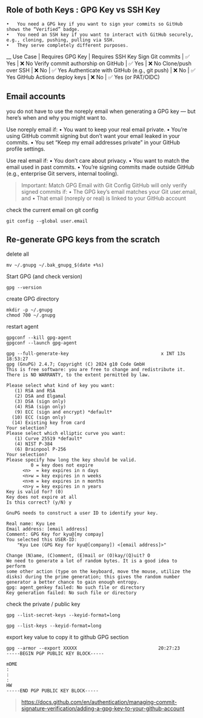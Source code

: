 

## Role of both Keys : GPG Key vs SSH Key
	•	You need a GPG key if you want to sign your commits so GitHub shows the “Verified” badge.
	•	You need an SSH key if you want to interact with GitHub securely, e.g., cloning, pushing, pulling via SSH.
	•	They serve completely different purposes.
__
Use Case | Requires GPG Key | Requires SSH Key
Sign Git commits | ✅ Yes | ❌ No
Verify commit authorship on GitHub | ✅ Yes | ❌ No
Clone/push over SSH | ❌ No | ✅ Yes
Authenticate with GitHub (e.g., git push) | ❌ No | ✅ Yes
GitHub Actions deploy keys | ❌ No | ✅ Yes (or PAT/OIDC)

## Email accounts
you do not have to use the noreply email when generating a GPG key — but here’s when and why you might want to.

Use noreply email if:
	•	You want to keep your real email private.
	•	You’re using GitHub commit signing but don’t want your email leaked in your commits.
	•	You set “Keep my email addresses private” in your GitHub profile settings.

Use real email if:
	•	You don’t care about privacy.
	•	You want to match the email used in past commits.
	•	You’re signing commits made outside GitHub (e.g., enterprise Git servers, internal tooling).

> Important: Match GPG Email with Git Config
> GitHub will only verify signed commits if:
>   •	The GPG key’s email matches your Git user.email, and
>   •	That email (noreply or real) is linked to your GitHub account

check the current email on git config
```
git config --global user.email
```

## Re-generate GPG keys from the scratch
delete all
```
mv ~/.gnupg ~/.bak_gnupg_$(date +%s)
```

Start GPG (and check version)
```
gpg --version
```

create GPG directory
```
mkdir -p ~/.gnupg
chmod 700 ~/.gnupg
```

restart agent
```
gpgconf --kill gpg-agent
gpgconf --launch gpg-agent
```


```
gpg --full-generate-key                                  х INT 13s 18:53:27
gpg (GnuPG) 2.4.7; Copyright (C) 2024 g10 Code GmbH
This is free software: you are free to change and redistribute it.
There is NO WARRANTY, to the extent permitted by law.

Please select what kind of key you want:
   (1) RSA and RSA
   (2) DSA and Elgamal
   (3) DSA (sign only)
   (4) RSA (sign only)
   (9) ECC (sign and encrypt) *default*
  (10) ECC (sign only)
  (14) Existing key from card
Your selection?
Please select which elliptic curve you want:
   (1) Curve 25519 *default*
   (4) NIST P-384
   (6) Brainpool P-256
Your selection?
Please specify how long the key should be valid.
         0 = key does not expire
      <n>  = key expires in n days
      <n>w = key expires in n weeks
      <n>m = key expires in n months
      <n>y = key expires in n years
Key is valid for? (0)
Key does not expire at all
Is this correct? (y/N) y

GnuPG needs to construct a user ID to identify your key.

Real name: Kyu Lee
Email address: [email address]
Comment: GPG Key for kyu@[my compay]
You selected this USER-ID:
    "Kyu Lee (GPG Key for kyu@[company]) <[email address]>"

Change (N)ame, (C)omment, (E)mail or (O)kay/(Q)uit? O
We need to generate a lot of random bytes. It is a good idea to perform
some other action (type on the keyboard, move the mouse, utilize the
disks) during the prime generation; this gives the random number
generator a better chance to gain enough entropy.
gpg: agent_genkey failed: No such file or directory
Key generation failed: No such file or directory
```


check the private / public key
```
gpg --list-secret-keys --keyid-format=long

gpg --list-keys --keyid-format=long
```

export key value to copy it to github GPG section
```
gpg --armor --export XXXXX                              20:27:23
-----BEGIN PGP PUBLIC KEY BLOCK-----

mDME
:
:
:
HW
-----END PGP PUBLIC KEY BLOCK-----
```
> https://docs.github.com/en/authentication/managing-commit-signature-verification/adding-a-gpg-key-to-your-github-account


